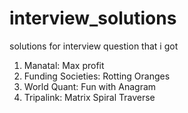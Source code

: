 # interview_solutions
solutions for interview question that i got
1. Manatal: Max profit
2. Funding Societies: Rotting Oranges
3. World Quant: Fun with Anagram
4. Tripalink: Matrix Spiral Traverse
